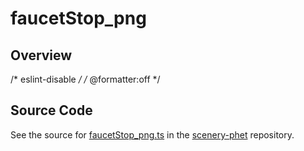 # faucetStop_png

## Overview

/* eslint-disable */
/* @formatter:off */



## Source Code

See the source for [faucetStop_png.ts](https://github.com/phetsims/scenery-phet/blob/main/images/faucetStop_png.ts) in the [scenery-phet](https://github.com/phetsims/scenery-phet) repository.
